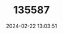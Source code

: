 ---
title: "135587"
category: "Ballerus ballerus"
draft: false
date: 2024-02-22 13:03:51
languages:
  Estonian: ["Abakala"]
  Czech: ["Cejn siný"]
  Romanian: ["Cosac"]
  Swedish: ["Faren"]
  Croatian: ["Kosalj"]
  Slovenian: ["Kosalj"]
  Hungarian: ["Lapos keszeg"]
  Lithuanian: ["Paprastasis sparis"]
  Polish: ["Rozpiór"]
  Latvian: ["Spāre"]
  Finnish: ["Sulkava"]
  German: ["Zope"]
  Kazakh: ["Көктыран"]
  Russian: ["Синец"]
  Bulgarian: ["Синец"]
  Ukrainian: ["Синець звичайний"]
  Belarusian: ["Сінец"]
  Serbian: ["Шпицер"]
  English: ["Blue Bream"]
---